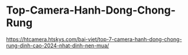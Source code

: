 # Top-Camera-Hanh-Dong-Chong-Rung
https://htcamera.htskys.com/bai-viet/top-7-camera-hanh-dong-chong-rung-dinh-cao-2024-nhat-dinh-nen-mua/
